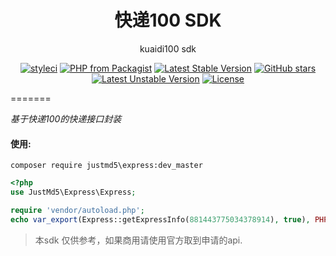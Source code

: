 <h1 align="center">快递100  SDK</h1>

<p align="center">kuaidi100 sdk</p>

<p align="center">
<a href="https://styleci.io/repos/23494261"><img src="https://styleci.io/repos/23494261/shield?branch=master" alt="styleci"></a>
<a href="https://packagist.org/packages/justmd5/Express"><img src="https://img.shields.io/packagist/php-v/justmd5/Express.svg" alt="PHP from Packagist"></a>
<a href="https://packagist.org/packages/justmd5/Express"><img src="https://poser.pugx.org/justmd5/Express/v/stable.svg" alt="Latest Stable Version"></a>
<a href="https://packagist.org/packages/justmd5/Express"><img src="https://img.shields.io/github/stars/justmd5/Express.svg?style=social&label=Stars" alt="GitHub stars"></a>
<a href="https://packagist.org/packages/justmd5/Express"><img src="https://poser.pugx.org/justmd5/Express/v/unstable.svg" alt="Latest Unstable Version"></a>
<a href="https://packagist.org/packages/justmd5/Express"><img src="https://img.shields.io/github/license/justmd5/Express.svg" alt="License"></a>
</p>

=======

*基于快递100的快递接口封装*


#### 使用:
```shell
composer require justmd5\express:dev_master
```
```php
<?php
use JustMd5\Express\Express;

require 'vendor/autoload.php';
echo var_export(Express::getExpressInfo(881443775034378914), true), PHP_EOL;

```
> 本sdk 仅供参考，如果商用请使用官方取到申请的api.

